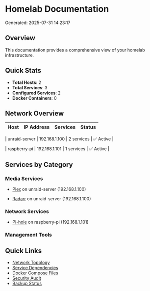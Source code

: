 # Homelab Documentation

Generated: 2025-07-31 14:23:17

## Overview

This documentation provides a comprehensive view of your homelab infrastructure.

## Quick Stats

- **Total Hosts**: 2
- **Total Services**: 3
- **Configured Services**: 2
- **Docker Containers**: 0

## Network Overview

| Host | IP Address | Services | Status |
|------|------------|----------|--------|

| unraid-server | 192.168.1.100 | 2 services | ✅ Active |

| raspberry-pi | 192.168.1.101 | 1 services | ✅ Active |


## Services by Category

### Media Services



- [Plex](services/plex_192.168.1.100.md) on unraid-server (192.168.1.100)



- [Radarr](services/radarr_192.168.1.100.md) on unraid-server (192.168.1.100)








### Network Services









- [Pi-hole](services/pi-hole_192.168.1.101.md) on raspberry-pi (192.168.1.101)




### Management Tools












## Quick Links

- [Network Topology](network/topology.md)
- [Service Dependencies](network/dependencies.md)
- [Docker Compose Files](docker/README.md)
- [Security Audit](security_audit.md)
- [Backup Status](backup_status.md)